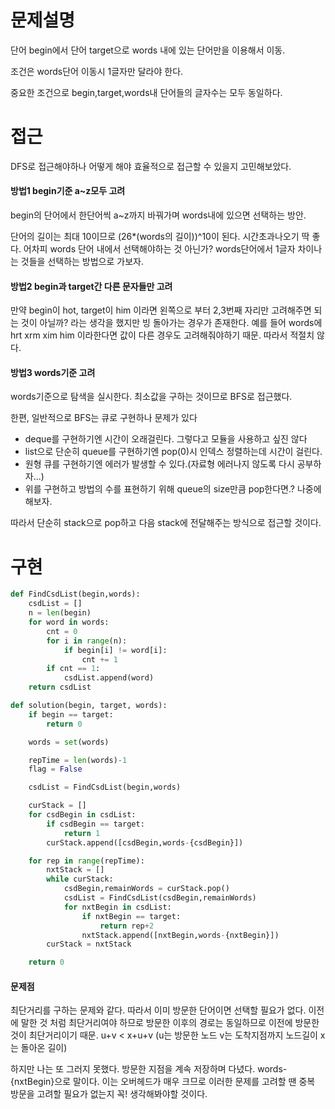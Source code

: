 # 문제설명

단어 begin에서 단어 target으로 words 내에 있는 단어만을 이용해서 이동.

조건은 words단어 이동시 1글자만 달라야 한다.

중요한 조건으로 begin,target,words내 단어들의 글자수는 모두 동일하다.



# 접근

DFS로 접근해야하나 어떻게 해야 효율적으로 접근할 수 있을지 고민해보았다.

#### 방법1 begin기준 a~z모두 고려

begin의 단어에서 한단어씩 a~z까지 바꿔가며 words내에 있으면 선택하는 방안.

단어의 길이는 최대 10이므로 (26*(words의 길이))^10이 된다. 시간초과나오기 딱 좋다. 어차피 words 단어 내에서 선택해야하는 것 아닌가? words단어에서 1글자 차이나는 것들을 선택하는 방법으로 가보자.

#### 방법2 begin과 target간 다른 문자들만 고려

만약 begin이 hot, target이 him 이라면 왼쪽으로 부터 2,3번째 자리만 고려해주면 되는 것이 아닐까? 라는 생각을 했지만 빙 돌아가는 경우가 존재한다. 예를 들어 words에 hrt xrm xim him 이라한다면 값이 다른 경우도 고려해줘야하기 때문. 따라서 적절치 않다.

#### 방법3 words기준 고려

words기준으로 탐색을 실시한다. 최소값을 구하는 것이므로 BFS로 접근했다.

한편, 일반적으로 BFS는 큐로 구현하나 문제가 있다

* deque를 구현하기엔 시간이 오래걸린다. 그렇다고 모듈을 사용하고 싶진 않다
* list으로 단순히 queue를 구현하기엔 pop(0)시 인덱스 정렬하는데 시간이 걸린다.
* 원형 큐를 구현하기엔 에러가 발생할 수 있다.(자료형 에러나지 않도록 다시 공부하자...)
* 위를 구현하고 방법의 수를 표현하기 위해 queue의 size만큼 pop한다면.? 나중에 해보자.

따라서 단순히 stack으로 pop하고 다음 stack에 전달해주는 방식으로 접근할 것이다.





# 구현

```python
def FindCsdList(begin,words):
    csdList = []
    n = len(begin)
    for word in words:
        cnt = 0
        for i in range(n):
            if begin[i] != word[i]:
                cnt += 1
        if cnt == 1:
            csdList.append(word)
    return csdList

def solution(begin, target, words):
    if begin == target:
        return 0

    words = set(words)

    repTime = len(words)-1
    flag = False

    csdList = FindCsdList(begin,words)

    curStack = []
    for csdBegin in csdList:
        if csdBegin == target:
            return 1
        curStack.append([csdBegin,words-{csdBegin}])

    for rep in range(repTime):
        nxtStack = []
        while curStack:
            csdBegin,remainWords = curStack.pop()
            csdList = FindCsdList(csdBegin,remainWords)
            for nxtBegin in csdList:
                if nxtBegin == target:
                    return rep+2
                nxtStack.append([nxtBegin,words-{nxtBegin}])
        curStack = nxtStack

    return 0
```



#### 문제점

최단거리를 구하는 문제와 같다. 따라서 이미 방문한 단어이면 선택할 필요가 없다. 이전에 말한 것  처럼 최단거리여야 하므로 방문한 이후의 경로는 동일하므로 이전에 방문한 것이 최단거리이기 때문. u+v < x+u+v (u는 방문한 노드 v는 도착지점까지 노드길이 x는 돌아온 길이)

하지만 나는 또 그러지 못했다. 방문한 지점을 계속 저장하며 다녔다. words-{nxtBegin}으로 말이다. 이는 오버헤드가 매우 크므로 이러한 문제를 고려할 땐 중복 방문을 고려할 필요가 없는지 꼭! 생각해봐야할 것이다.